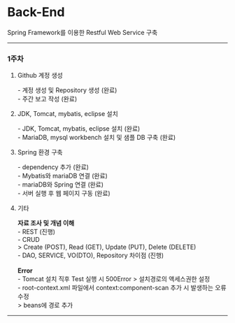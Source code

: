 # Back-End
Spring Framework를 이용한 Restful Web Service 구축
<hr>
<h3>1주차</h3>
<ol>
  <li>Github 계정 생성</li>
    <p>- 계정 생성 및 Repository 생성 (완료)<br>
      - 주간 보고 작성 (완료)<br></p>

  <li>JDK, Tomcat, mybatis, eclipse 설치</li>
    <p>- JDK, Tomcat, mybatis, eclipse 설치 (완료) <br>
      - MariaDB, mysql workbench 설치 및 샘플 DB 구축 (완료) <br></p>
      
  <li>Spring 환경 구축</li>
    <p>- dependency 추가 (완료)<br>
	- Mybatis와 mariaDB 연결 (완료)<br>
	- mariaDB와 Spring 연결 (완료)<br>
	- 서버 실행 후 웹 페이지 구동 (완료)<br></p>

  <li>기타</li>
    <p><b>자료 조사 및 개념 이해</b><br>
	- REST (진행)<br>
	- CRUD<br>
	   > Create (POST), Read (GET), Update (PUT), Delete (DELETE)<br>
	- DAO, SERVICE, VO(DTO), Repository 차이점 (진행)<br>
<br>
      <b>Error</b><br>
      - Tomcat 설치 직후 Test 실행 시 500Error > 설치경로의 액세스권한 설정<br>
	- root-context.xml 파일에서 context:component-scan 추가 시 발생하는 오류 수정<br>  > beans에 경로 추가
<br></p>

</ol>
<hr>
